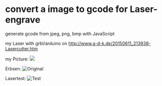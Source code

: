 # convert a image to gcode for Laser-engrave
generate gcode from jpeg, png, bmp with JavaScript

my Laser with grbl/arduino on http://www.a-d-k.de/20150611_213938-Lasercutter.htm

my Picture:
![](https://cloud.githubusercontent.com/assets/3751286/10120507/335d9616-64bd-11e5-97c4-467d5f5e6e8b.jpg)

Erbsen:
![Original](https://cloud.githubusercontent.com/assets/3751286/10120509/4661647c-64bd-11e5-90ad-499d471e8555.png)

Lasertest:
![Test](https://cloud.githubusercontent.com/assets/3751286/10120508/3dfb0f5e-64bd-11e5-9727-f4dbdd309022.jpg)

